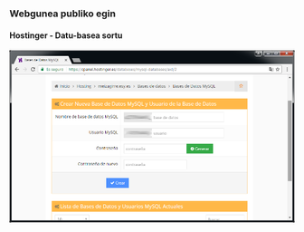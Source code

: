 ### Webgunea publiko egin
#### Hostinger - Datu-basea sortu

![](assets/hostinger-database-create.png)
